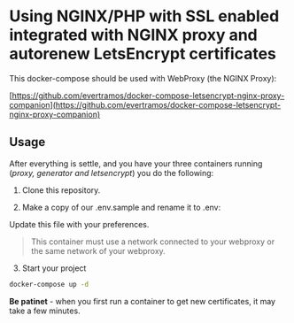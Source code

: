 # Using NGINX/PHP with SSL enabled integrated with NGINX proxy and autorenew LetsEncrypt certificates

This docker-compose should be used with WebProxy (the NGINX Proxy):

[https://github.com/evertramos/docker-compose-letsencrypt-nginx-proxy-companion](https://github.com/evertramos/docker-compose-letsencrypt-nginx-proxy-companion)


## Usage

After everything is settle, and you have your three containers running (_proxy, generator and letsencrypt_) you do the following:

1. Clone this repository.

2. Make a copy of our .env.sample and rename it to .env:

Update this file with your preferences.

>This container must use a network connected to your webproxy or the same network of your webproxy.

3. Start your project

```bash
docker-compose up -d
```

**Be patinet** - when you first run a container to get new certificates, it may take a few minutes.
